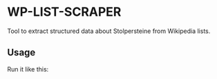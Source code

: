 # WP-LIST-SCRAPER

Tool to extract structured data about Stolpersteine from Wikipedia lists.

## Usage

Run it like this:
```

```
